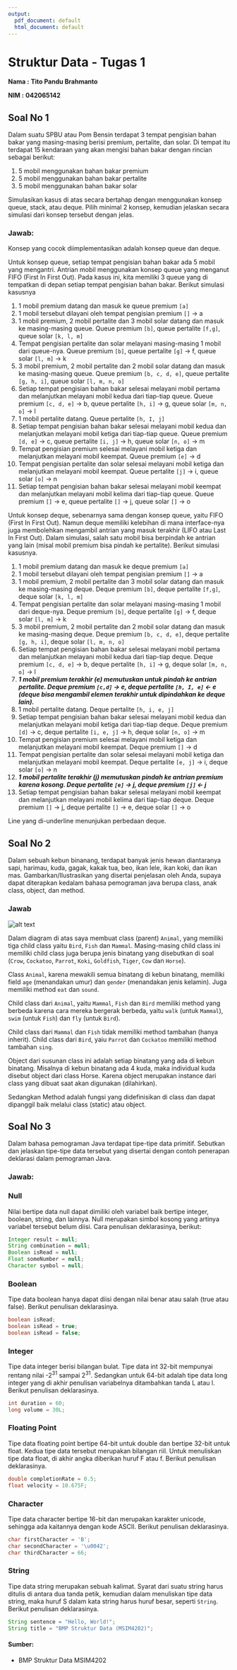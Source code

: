 ```yaml
---
output:
  pdf_document: default
  html_document: default
---
```

Struktur Data - Tugas 1
=======================

**Nama :** **Tito Pandu Brahmanto**

**NIM :** **042065142**

## Soal No 1

Dalam suatu SPBU atau Pom Bensin terdapat 3 tempat pengisian bahan bakar yang masing-masing berisi premium, pertalite, dan solar. Di tempat itu terdapat 15 kendaraan yang akan mengisi bahan bakar dengan rincian sebagai berikut:

1. 5 mobil menggunakan bahan bakar premium
2. 5 mobil menggunakan bahan bakar pertalite
3. 5 mobil menggunakan bahan bakar solar

Simulasikan kasus di atas secara bertahap dengan menggunakan konsep queue, stack, atau deque. Pilih minimal 2 konsep, kemudian jelaskan secara simulasi dari konsep tersebut dengan jelas.

### Jawab:

Konsep yang cocok diimplementasikan adalah konsep queue dan deque.

Untuk konsep queue, setiap tempat pengisian bahan bakar ada 5 mobil yang mengantri. Antrian mobil menggunakan konsep queue yang menganut FIFO (First In First Out). Pada kasus ini, kita memiliki 3 queue yang di tempatkan di depan setiap tempat pengisian bahan bakar. Berikut simulasi kasusnya

1. 1 mobil premium datang dan masuk ke queue premium `[a]`
2. 1 mobil tersebut dilayani oleh tempat pengisian premium `[]` -> a
3. 1 mobil premium, 2 mobil pertalite dan 3 mobil solar datang dan masuk ke masing-masing queue. Queue premium `[b]`, queue pertalite `[f,g]`, queue solar `[k, l, m]`
4. Tempat pengisian pertalite dan solar melayani masing-masing 1 mobil dari queue-nya. Queue premium `[b]`, queue pertalite `[g]` -> f, queue solar `[l, m]` -> k
5. 3 mobil premium, 2 mobil pertalite dan 2 mobil solar datang dan masuk ke masing-masing queue. Queue premium `[b, c, d, e]`, queue pertalite `[g, h, i]`, queue solar `[l, m, n, o]`
6. Setiap tempat pengisian bahan bakar selesai melayani mobil pertama dan melanjutkan melayani mobil kedua dari tiap-tiap queue. Queue premium `[c, d, e]` -> b, queue pertalite `[h, i]` -> g, queue solar `[m, n, o]` -> l
7. 1 mobil pertalite datang. Queue pertalite `[h, I, j]`
8. Setiap tempat pengisian bahan bakar selesai melayani mobil kedua dan melanjutkan melayani mobil ketiga dari tiap-tiap queue. Queue premium `[d, e]` -> c, queue pertalite `[i, j]` -> h, queue solar `[n, o]` -> m
9. Tempat pengisian premium selesai melayani mobil ketiga dan melanjutkan melayani mobil keempat. Queue premium `[e]` -> d
10. Tempat pengisian pertalite dan solar selesai melayani mobil ketiga dan melanjutkan melayani mobil keempat. Queue pertalite `[j]` -> i, queue solar `[o]` -> n
11. Setiap tempat pengisian bahan bakar selesai melayani mobil keempat dan melanjutkan melayani mobil kelima dari tiap-tiap queue. Queue premium `[]` -> e, queue pertalite `[]` -> j, queue solar `[]` -> o

Untuk konsep deque, sebenarnya sama dengan konsep queue, yaitu FIFO (First In First Out). Namun deque memiliki kelebihan di mana interface-nya juga membolehkan mengambil antrian yang masuk terakhir (LIFO atau Last In First Out). Dalam simulasi, salah satu mobil bisa berpindah ke antrian yang lain (misal mobil premium bisa pindah ke pertalite). Berikut simulasi kasusnya.

1. 1 mobil premium datang dan masuk ke deque premium `[a]`
2. 1 mobil tersebut dilayani oleh tempat pengisian premium `[]` -> a
3. 1 mobil premium, 2 mobil pertalite dan 3 mobil solar datang dan masuk ke masing-masing deque. Deque premium `[b]`, deque pertalite `[f,g]`, deque solar `[k, l, m]`
4. Tempat pengisian pertalite dan solar melayani masing-masing 1 mobil dari deque-nya. Deque premium `[b]`, deque pertalite `[g]` -> f, deque solar `[l, m]` -> k
5. 3 mobil premium, 2 mobil pertalite dan 2 mobil solar datang dan masuk ke masing-masing deque. Deque premium `[b, c, d, e]`, deque pertalite `[g, h, i]`, deque solar `[l, m, n, o]`
6. Setiap tempat pengisian bahan bakar selesai melayani mobil pertama dan melanjutkan melayani mobil kedua dari tiap-tiap deque. Deque premium `[c, d, e]` -> b, deque pertalite `[h, i]` -> g, deque solar `[m, n, o]` -> l
7. __*1 mobil premium terakhir (e) memutuskan untuk pindah ke antrian pertalite. Deque premium `[c,d]` -> e, deque pertalite `[h, I, e]` <- e (deque bisa mengambil elemen terakhir untuk dipindahkan ke deque lain).*__
8. 1 mobil pertalite datang. Deque pertalite `[h, i, e, j]`
9. Setiap tempat pengisian bahan bakar selesai melayani mobil kedua dan melanjutkan melayani mobil ketiga dari tiap-tiap deque. Deque premium `[d]` -> c, deque pertalite `[i, e, j]` -> h, deque solar `[n, o]` -> m
10. Tempat pengisian premium selesai melayani mobil ketiga dan melanjutkan melayani mobil keempat. Deque premium `[]` -> d
11. Tempat pengisian pertalite dan solar selesai melayani mobil ketiga dan melanjutkan melayani mobil keempat. Deque pertalite `[e, j]` -> i, deque solar `[o]` -> n
12. __*1 mobil pertalite terakhir (j) memutuskan pindah ke antrian premium karena kosong. Deque pertalite `[e]` -> j, deque premium `[j]` <- j*__
13. Setiap tempat pengisian bahan bakar selesai melayani mobil keempat dan melanjutkan melayani mobil kelima dari tiap-tiap deque. Deque premium `[]` -> j, deque pertalite `[]` -> e, deque solar `[]` -> o

Line yang di-underline menunjukan perbedaan deque.

## Soal No 2

Dalam sebuah kebun binanang, terdapat banyak jenis hewan diantaranya sapi, harimau, kuda, gagak, kakak tua, beo, ikan lele, ikan koki, dan ikan mas. Gambarkan/Ilustrasikan yang disertai penjelasan oleh Anda, supaya dapat diterapkan kedalam bahasa pemograman java berupa class, anak class, object, dan method. 

### Jawab

![alt text](../src/com/company/zoo/Animal.png "Animal Class Diagram")

Dalam diagram di atas saya membuat class (parent) `Animal`, yang memiliki tiga child class yaitu `Bird`, `Fish` dan `Mammal`. Masing-masing child class ini memiliki child class juga berupa jenis binatang yang disebutkan di soal (`Crow`, `Cockatoo`, `Parrot`, `Koki`, `Goldfish`, `Tiger`, `Cow` dan `Horse`).

Class `Animal`, karena mewakili semua binatang di kebun binatang, memiliki field `age` (menandakan umur) dan `gender` (menandakan jenis kelamin). Juga memiliki method `eat` dan `sound`.

Child class dari `Animal`, yaitu `Mammal`, `Fish` dan `Bird` memiliki method yang berbeda karena cara mereka bergerak berbeda, yaitu `walk` (untuk `Mammal`), `swim` (untuk `Fish`) dan `fly` (untuk `Bird`).

Child class dari `Mammal` dan `Fish` tidak memiliki method tambahan (hanya inherit). Child class dari `Bird`, yaiu `Parrot` dan `Cockatoo` memiliki method tambahan `sing`.

Object dari susunan class ini adalah setiap binatang yang ada di kebun binatang. Misalnya di kebun binatang ada 4 kuda, maka individual kuda disebut object dari class Horse. Karena object merupakan instance dari class yang dibuat saat akan digunakan (dilahirkan).

Sedangkan Method adalah fungsi yang didefinisikan di class dan dapat dipanggil baik melalui class (static) atau object. 

## Soal No 3

Dalam bahasa pemograman Java terdapat tipe-tipe data primitif. Sebutkan dan jelaskan tipe-tipe data tersebut yang disertai dengan contoh penerapan deklarasi dalam pemograman Java.

### Jawab:

### Null

Nilai bertipe data null dapat dimiliki oleh variabel baik bertipe integer, boolean, string, dan lainnya. Null merupakan simbol kosong yang artinya variabel tersebut belum diisi. Cara penulisan deklarasinya, berikut:

```java
Integer result = null;
String combination = null;
Boolean isRead = null;
Float someNumber = null;
Character symbol = null;
```

### Boolean

Tipe data boolean hanya dapat diisi dengan nilai benar atau salah (true atau false). Berikut penulisan deklarasinya.

```java
boolean isRead;
boolean isRead = true;
boolean isRead = false;
```

### Integer

Tipe data integer berisi bilangan bulat. Tipe data int 32-bit mempunyai rentang nilai -2<sup>31</sup> sampai 2<sup>31</sup>. Sedangkan untuk 64-bit adalah tipe data long integer yang di akhir penulisan variabelnya ditambahkan tanda L atau l. Berikut penulisan deklarasinya.

```java
int duration = 60;
long volume = 30L;
```

### Floating Point

Tipe data floating point bertipe 64-bit untuk double dan bertipe 32-bit untuk float. Kedua tipe data tersebut merupakan bilangan riil. Untuk menuliskan tipe data float, di akhir angka diberikan huruf F atau f. Berikut penulisan deklarasinya.

```java
double completionRate = 0.5;
float velocity = 10.675F;
```

### Character

Tipe data character bertipe 16-bit dan merupakan karakter unicode, sehingga ada kaitannya dengan kode ASCII. Berikut penulisan deklarasinya.

```java
char firstCharacter = 'B';
char secondCharacter = '\u0042';
char thirdCharacter = 66;
```

### String

Tipe data string merupakan sebuah kalimat. Syarat dari suatu string harus ditulis di antara dua tanda petik, kemudian dalam menuliskan tipe data string, maka huruf S dalam kata string harus huruf besar, seperti `String`. Berikut penulisan deklarasinya.

```java
String sentence = "Hello, World!";
String title = "BMP Struktur Data (MSIM4202)";
```

#### Sumber:

* BMP Struktur Data MSIM4202